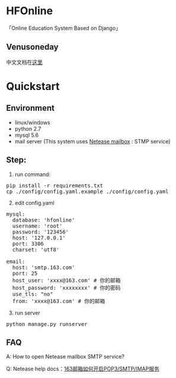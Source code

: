 # HFOnline
「Online Education System Based on Django」

## Venusoneday
中文文档在[这里](./README_zh.md) 

# Quickstart

## Environment
- linux/windows
- python 2.7
- mysql 5.6
- mail server (This system uses [Netease mailbox](https://mail.163.com) : STMP service)

## Step:

1. run command:
<pre>
pip install -r requirements.txt
cp ./config/config.yaml.example ./config/config.yaml
</pre>

2.  edit config.yaml
<pre>
mysql:
  database: 'hfonline'
  username: 'root'
  password: '123456'
  host: '127.0.0.1'
  port: 3306
  charset: 'utf8'

email:
  host: 'smtp.163.com'
  port: 25
  host_user: 'xxxx@163.com' # 你的邮箱
  host_password: 'xxxxxxxx' # 你的密码
  use_tls: "no"
  from: 'xxxx@163.com' # 你的邮箱
</pre>
3. run server
<pre>
python manage.py runserver
</pre>

## FAQ
A: How to open Netease mailbox SMTP service?

Q: Netease help docs：[163邮箱如何开启POP3/SMTP/IMAP服务](http://help.163.com/10/0312/13/61J0LI3200752CLQ)